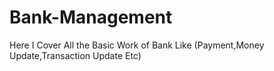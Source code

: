 # Bank-Management
Here I Cover All the Basic Work of Bank Like (Payment,Money Update,Transaction Update Etc)
